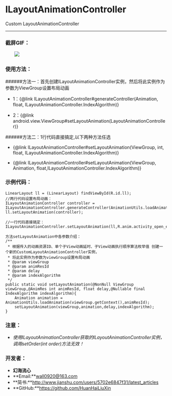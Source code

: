 # ILayoutAnimationController
Custom LayoutAnimationController
***
### 截屏GIF：
&emsp;&emsp;![](https://github.com/HuanHaiLiuXin/ILayoutAnimationController/blob/master/Screenshots/ILayoutAnimationController%E5%BD%95%E5%B1%8F.gif)   

### 使用方法：
######方法一：首先创建ILayoutAnimationController实例，然后将此实例作为参数为ViewGroup设置布局动画

- 1：{@link ILayoutAnimationController#generateController(Animation, float, ILayoutAnimationController.IndexAlgorithm)}

- 2：{@link android.view.ViewGroup#setLayoutAnimation(LayoutAnimationController)}

######方法二：1行代码直接搞定,以下两种方法任选

- {@link ILayoutAnimationController#setLayoutAnimation(ViewGroup, int, float, ILayoutAnimationController.IndexAlgorithm)}

- {@link ILayoutAnimationController#setLayoutAnimation(ViewGroup, Animation, float,ILayoutAnimationController.IndexAlgorithm)}

### 示例代码：
```
LinearLayout ll = (LinearLayout) findViewById(R.id.ll);
//两行代码设置布局动画：
ILayoutAnimationController controller = ILayoutAnimationController.generateController(AnimationUtils.loadAnimation(this,R.anim.activity_open_enter),0.8f,ILayoutAnimationController.IndexAlgorithm.INDEXSIMPLEPENDULUM);
ll.setLayoutAnimation(controller);

//一行代码直接搞定：
ILayoutAnimationController.setLayoutAnimation(ll,R.anim.activity_open_enter,0.8f,ILayoutAnimationController.IndexAlgorithm.INDEXSIMPLEPENDULUM);

方法setLayoutAnimation中各参数介绍：
/**
 * 根据传入的动画资源ID、单个子View动画延时、子View动画执行顺序算法枚举值 创建一个新的CustomLayoutAnimationController实例，
 * 将此实例作为参数为viewGroup设置布局动画
 * @param viewGroup
 * @param animResId
 * @param delay
 * @param indexAlgorithm
 */
public static void setLayoutAnimation(@NonNull ViewGroup viewGroup,@AnimRes int animResId, float delay,@Nullable final IndexAlgorithm indexAlgorithm){
    Animation animation = AnimationUtils.loadAnimation(viewGroup.getContext(),animResId);
    setLayoutAnimation(viewGroup,animation,delay,indexAlgorithm);
}
```

### 注意：
- *使用ILayoutAnimationController获取的ILayoutAnimationController实例，调用setOrder(int order)方法无效！*

### 开发者：
- **幻海流心**  
- **Email:**wall0920@163.com  
- **简书:**http://www.jianshu.com/users/5702e6847f31/latest_articles  
- **GitHub:**https://github.com/HuanHaiLiuXin

